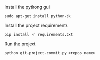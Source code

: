 Install the pythong gui

`sudo apt-get install python-tk`

Install the project requirements

`pip install -r requirements.txt`

Run the project

`python git-project-commit.py <repos_name>`